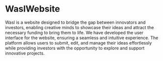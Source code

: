 # WaslWebsite

Wasl is a website designed to bridge the gap between innovators and investors, enabling creative minds to showcase their ideas and attract the necessary funding to bring them to life. We have developed the user interface for the website, ensuring a seamless and intuitive experience. The platform allows users to submit, edit, and manage their ideas effortlessly while providing investors with the opportunity to explore and support innovative projects.
